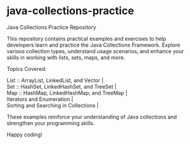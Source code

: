 # java-collections-practice
Java Collections Practice Repository

This repository contains practical examples and exercises to help developers learn and practice the Java Collections Framework. Explore various collection types, understand usage scenarios, and enhance your skills in working with lists, sets, maps, and more.

Topics Covered:

List :: ArrayList, LinkedList, and Vector |  
Set  :: HashSet, LinkedHashSet, and TreeSet |  
Map  :: HashMap, LinkedHashMap, and TreeMap |  
Iterators and Enumeration |  
Sorting and Searching in Collections |  

These examples reinforce your understanding of Java collections and strengthen your programming skills. 

Happy coding!
